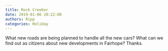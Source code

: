 ```yaml
---
title: Rock Creeker
date: 2019-01-06 20:22:00
authors: Ripp
categories: Holiday
---
```


 What new roads are being planned to handle all the new cars? What can we find out as citizens about new developments in Fairhope? Thanks.